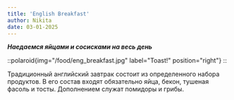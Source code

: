 ```yaml
---
title: 'English Breakfast'
author: Nikita
date: 03-01-2025
---
```


***Наедаемся яйцами и сосисками на весь день***
<!--more-->

::polaroid{img="/food/eng_breakfast.jpg" label="Toast!" position="right"}
::

Традиционный английский завтрак состоит из определенного набора продуктов. В его состав входят обязательно яйца, бекон, тушеная фасоль и тосты. Дополнением служат помидоры и грибы.
 